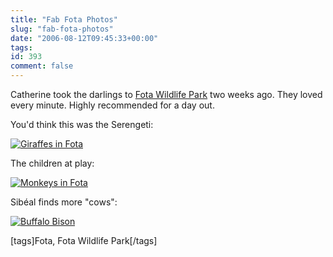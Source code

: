 ```yaml
---
title: "Fab Fota Photos"
slug: "fab-fota-photos"
date: "2006-08-12T09:45:33+00:00"
tags:
id: 393
comment: false
---
```


Catherine took the darlings to [Fota Wildlife Park](http://www.fotawildlife.ie/) two weeks ago. They loved every minute. Highly recommended for a day out.

You'd think this was the Serengeti:

[![Giraffes in Fota](http://static.flickr.com/58/213054657_2f4e57ffcd.jpg)](http://www.flickr.com/photos/bandon1/213054657/ "Photo Sharing")

The children at play:

[![Monkeys in Fota](http://static.flickr.com/85/213055061_2ae345c34c.jpg)](http://www.flickr.com/photos/bandon1/213055061/ "Photo Sharing")

Sibéal finds more "cows":

[![Buffalo Bison](http://static.flickr.com/76/213058047_6263ff5638.jpg)](http://www.flickr.com/photos/bandon1/213058047/ "Photo Sharing")

[tags]Fota, Fota Wildlife Park[/tags]
